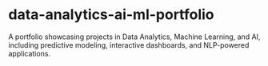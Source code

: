# data-analytics-ai-ml-portfolio
A portfolio showcasing projects in Data Analytics, Machine Learning, and AI, including predictive modeling, interactive dashboards, and NLP-powered applications.
